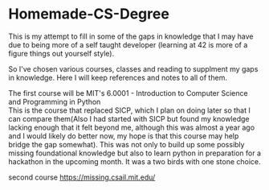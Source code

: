 # Homemade-CS-Degree

This is my attempt to fill in some of the gaps in knowledge that I may have due to being more of a self taught developer (learning at 42 is more of a figure things out yourself style).  

So I've chosen various courses, classes and reading to supplment my gaps in knowledge. Here I will keep references and notes to all of them.  

The first course will be MIT's 6.0001 - Introduction to Computer Science and Programming in Python  
This is the course that replaced SICP, which I plan on doing later so that I can compare them(Also I had started with SICP but found my knowledge lacking enough that it felt beyond me, although this was almost a year ago and I would likely do better now, my hope is that this course may help bridge the gap somewhat). This was not only to build up some possibly missing foundational knowledge but also to learn python in preparation for a hackathon in the upcoming month. It was a two birds with one stone choice.  

second course https://missing.csail.mit.edu/
